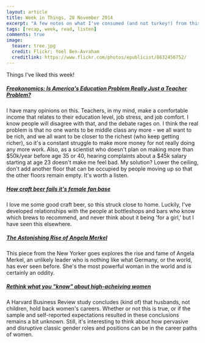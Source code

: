 ```yaml
---
layout: article
title: Week in Things, 28 November 2014
excerpt: "A few notes on what I've consumed (and not turkey!) from this last week in November."
tags: [recap, week, read, listen]
comments: true
image:
  teaser: tree.jpg
  credit: Flickr; Yoel Ben-Avraham
  creditlink: https://www.flickr.com/photos/epublicist/8632456752/
---
```

Things I've liked this week!

##### [Freakonomics: Is America's Education Problem Really Just a Teacher Problem?](http://freakonomics.com/2014/11/27/is-americas-education-problem-really-just-a-teacher-problem-a-new-freakonomics-radio-podcast/)
I have many opinions on this. Teachers, in my mind, make a comfortable income that relates to their education level, job stress, and job comfort. I know people will disagree with that, and the debate rages on. I think the real problem is that no one wants to be middle class any more - we all want to be rich, and we all want to be closer to the richest (who keep getting richer), so it's a constant struggle to make more money for not really doing any more work. Also, as a scientist who doesn't plan on making more than $50k/year before age 35 or 40, hearing complaints about a $45k salary starting at age 23 doesn't make me feel bad. My solution? Lower the ceiling, don't add another floor that can be occupied by people moving up so that the other floors remain empty. It's worth a listen.

##### [How craft beer fails it's female fan base](http://firstwefeast.com/drink/how-craft-beer-fails-its-female-fan-base/)
I love me some good craft beer, so this struck close to home. Luckily, I've developed relationships with the people at bottleshops and bars who know which brews to recommend, and never think about it being 'for a girl,' but I have seen this elsewhere. 

##### [The Astonishing Rise of Angela Merkel](http://www.newyorker.com/magazine/2014/12/01/quiet-german)
This piece from the New Yorker goes explores the rise and fame of Angela Merkel, an unlikely leader who is nothing like what Germany, or the world, has ever seen before. She's the most powerful woman in the world and is certainly an oddity. 

##### [Rethink what you "know" about high-acheiving women](https://hbr.org/2014/12/rethink-what-you-know-about-high-achieving-women)
A Harvard Business Review study concludes (kind of) that husbands, not children, hold back women's careers. Whether or not this is true, or if the sample and self-reported expectations resulted in these conclusions remains a bit unknown. Still, it's interesting to think about how pervasive and disruptive classic gender roles and positions can be in the career paths of women. 




